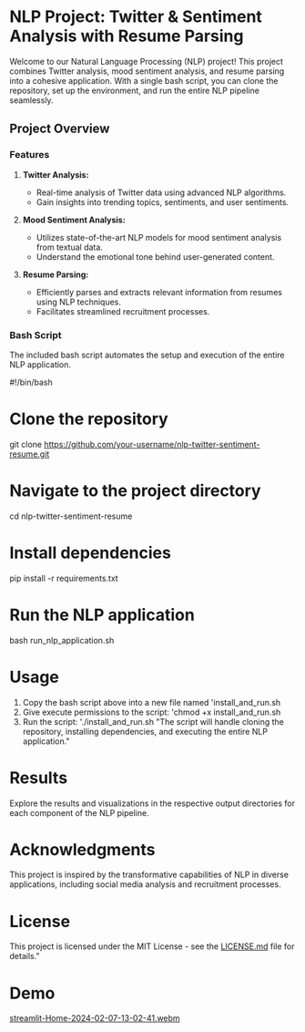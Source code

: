 # NLP Project: Twitter & Sentiment Analysis with Resume Parsing

Welcome to our Natural Language Processing (NLP) project! This project combines Twitter analysis, mood sentiment analysis, and resume parsing into a cohesive application. With a single bash script, you can clone the repository, set up the environment, and run the entire NLP pipeline seamlessly.

## Project Overview

### Features

1. **Twitter Analysis:**
   - Real-time analysis of Twitter data using advanced NLP algorithms.
   - Gain insights into trending topics, sentiments, and user sentiments.

2. **Mood Sentiment Analysis:**
   - Utilizes state-of-the-art NLP models for mood sentiment analysis from textual data.
   - Understand the emotional tone behind user-generated content.

3. **Resume Parsing:**
   - Efficiently parses and extracts relevant information from resumes using NLP techniques.
   - Facilitates streamlined recruitment processes.

### Bash Script

The included bash script automates the setup and execution of the entire NLP application.

#!/bin/bash

# Clone the repository
git clone https://github.com/your-username/nlp-twitter-sentiment-resume.git

# Navigate to the project directory
cd nlp-twitter-sentiment-resume

# Install dependencies
pip install -r requirements.txt

# Run the NLP application
bash run_nlp_application.sh

# Usage
1. Copy the bash script above into a new file named 'install_and_run.sh
2. Give execute permissions to the script: 'chmod +x install_and_run.sh
3. Run the script: './install_and_run.sh
"The script will handle cloning the repository, installing dependencies, and executing the entire NLP application."

# Results
Explore the results and visualizations in the respective output directories for each component of the NLP pipeline.

# Acknowledgments
This project is inspired by the transformative capabilities of NLP in diverse applications, including social media analysis and recruitment processes.

# License
This project is licensed under the MIT License - see the [LICENSE.md](LICENSE.md) file for details."

# Demo
[streamlit-Home-2024-02-07-13-02-41.webm](https://github.com/figo2001/The-Complete-NLP-project/assets/78696850/2d71975f-defe-43d9-857c-e887949713a6)


